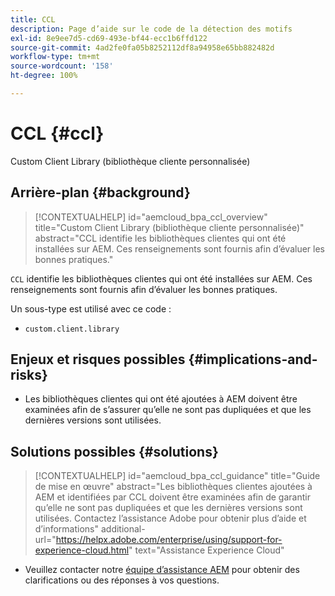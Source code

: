 ```yaml
---
title: CCL
description: Page d’aide sur le code de la détection des motifs
exl-id: 8e9ee7d5-cd69-493e-bf44-ecc1b6ffd122
source-git-commit: 4ad2fe0fa05b8252112df8a94958e65bb882482d
workflow-type: tm+mt
source-wordcount: '158'
ht-degree: 100%

---
```


# CCL {#ccl}

Custom Client Library (bibliothèque cliente personnalisée)

## Arrière-plan {#background}

>[!CONTEXTUALHELP]
>id="aemcloud_bpa_ccl_overview"
>title="Custom Client Library (bibliothèque cliente personnalisée)"
>abstract="CCL identifie les bibliothèques clientes qui ont été installées sur AEM. Ces renseignements sont fournis afin d’évaluer les bonnes pratiques."

`CCL` identifie les bibliothèques clientes qui ont été installées sur AEM. Ces renseignements sont fournis afin d’évaluer les bonnes pratiques.

Un sous-type est utilisé avec ce code :
* `custom.client.library`

## Enjeux et risques possibles {#implications-and-risks}

* Les bibliothèques clientes qui ont été ajoutées à AEM doivent être examinées afin de s’assurer qu’elle ne sont pas dupliquées et que les dernières versions sont utilisées.

## Solutions possibles {#solutions}

>[!CONTEXTUALHELP]
>id="aemcloud_bpa_ccl_guidance"
>title="Guide de mise en œuvre"
>abstract="Les bibliothèques clientes ajoutées à AEM et identifiées par CCL doivent être examinées afin de garantir qu’elle ne sont pas dupliquées et que les dernières versions sont utilisées. Contactez l’assistance Adobe pour obtenir plus d’aide et d’informations"
>additional-url="https://helpx.adobe.com/enterprise/using/support-for-experience-cloud.html" text="Assistance Experience Cloud"

* Veuillez contacter notre [équipe d’assistance AEM](https://helpx.adobe.com/fr/enterprise/using/support-for-experience-cloud.html) pour obtenir des clarifications ou des réponses à vos questions.
